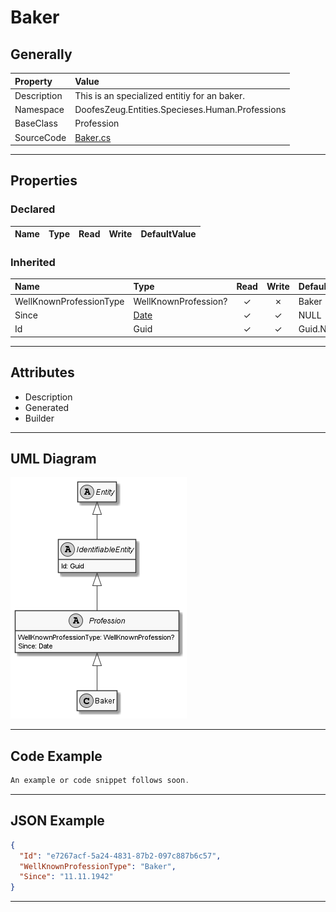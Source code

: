 ﻿# Baker

## Generally

|Property|Value|
|:-|:-|
|Description|This is an specialized entitiy for an baker.|
|Namespace|DoofesZeug.Entities.Specieses.Human.Professions|
|BaseClass|Profession|
|SourceCode|[Baker.cs](../../../../DoofesZeug.Library/Src/Entities/Specieses/Human/Professions/Baker.cs)|

---

## Properties

### Declared

|Name|Type|Read|Write|DefaultValue|
|:---|:---|:--:|:---:|:-----------|

### Inherited

|Name|Type|Read|Write|DefaultValue|
|:---|:---|:--:|:---:|:-----------|
|WellKnownProfessionType|WellKnownProfession?|&#x2713;|&#x2717;|Baker|
|Since|[Date](../../Entities/DoofesZeug.Entities.DateAndTime/Date.md)|&#x2713;|&#x2713;|NULL|
|Id|Guid|&#x2713;|&#x2713;|Guid.NewGuid()|

---

## Attributes

- Description
- Generated
- Builder

---

## UML Diagram

![Baker.png](./Baker.png "Baker")

---

## Code Example

```cs
An example or code snippet follows soon.
```

---

## JSON Example

```json
{
  "Id": "e7267acf-5a24-4831-87b2-097c887b6c57",
  "WellKnownProfessionType": "Baker",
  "Since": "11.11.1942"
}
```

---

